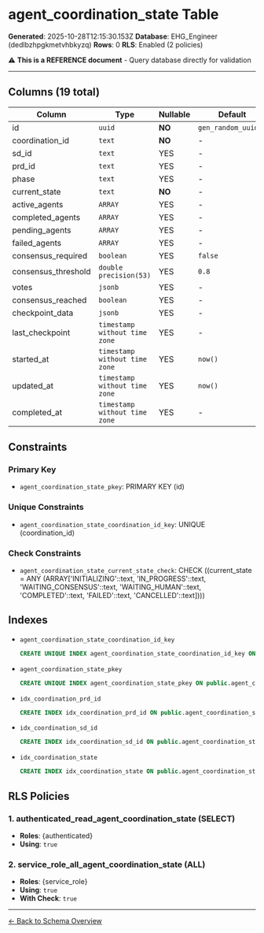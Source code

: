 # agent_coordination_state Table

**Generated**: 2025-10-28T12:15:30.153Z
**Database**: EHG_Engineer (dedlbzhpgkmetvhbkyzq)
**Rows**: 0
**RLS**: Enabled (2 policies)

⚠️ **This is a REFERENCE document** - Query database directly for validation

---

## Columns (19 total)

| Column | Type | Nullable | Default | Description |
|--------|------|----------|---------|-------------|
| id | `uuid` | **NO** | `gen_random_uuid()` | - |
| coordination_id | `text` | **NO** | - | - |
| sd_id | `text` | YES | - | - |
| prd_id | `text` | YES | - | - |
| phase | `text` | YES | - | - |
| current_state | `text` | **NO** | - | - |
| active_agents | `ARRAY` | YES | - | - |
| completed_agents | `ARRAY` | YES | - | - |
| pending_agents | `ARRAY` | YES | - | - |
| failed_agents | `ARRAY` | YES | - | - |
| consensus_required | `boolean` | YES | `false` | - |
| consensus_threshold | `double precision(53)` | YES | `0.8` | - |
| votes | `jsonb` | YES | - | - |
| consensus_reached | `boolean` | YES | - | - |
| checkpoint_data | `jsonb` | YES | - | - |
| last_checkpoint | `timestamp without time zone` | YES | - | - |
| started_at | `timestamp without time zone` | YES | `now()` | - |
| updated_at | `timestamp without time zone` | YES | `now()` | - |
| completed_at | `timestamp without time zone` | YES | - | - |

## Constraints

### Primary Key
- `agent_coordination_state_pkey`: PRIMARY KEY (id)

### Unique Constraints
- `agent_coordination_state_coordination_id_key`: UNIQUE (coordination_id)

### Check Constraints
- `agent_coordination_state_current_state_check`: CHECK ((current_state = ANY (ARRAY['INITIALIZING'::text, 'IN_PROGRESS'::text, 'WAITING_CONSENSUS'::text, 'WAITING_HUMAN'::text, 'COMPLETED'::text, 'FAILED'::text, 'CANCELLED'::text])))

## Indexes

- `agent_coordination_state_coordination_id_key`
  ```sql
  CREATE UNIQUE INDEX agent_coordination_state_coordination_id_key ON public.agent_coordination_state USING btree (coordination_id)
  ```
- `agent_coordination_state_pkey`
  ```sql
  CREATE UNIQUE INDEX agent_coordination_state_pkey ON public.agent_coordination_state USING btree (id)
  ```
- `idx_coordination_prd_id`
  ```sql
  CREATE INDEX idx_coordination_prd_id ON public.agent_coordination_state USING btree (prd_id)
  ```
- `idx_coordination_sd_id`
  ```sql
  CREATE INDEX idx_coordination_sd_id ON public.agent_coordination_state USING btree (sd_id)
  ```
- `idx_coordination_state`
  ```sql
  CREATE INDEX idx_coordination_state ON public.agent_coordination_state USING btree (current_state)
  ```

## RLS Policies

### 1. authenticated_read_agent_coordination_state (SELECT)

- **Roles**: {authenticated}
- **Using**: `true`

### 2. service_role_all_agent_coordination_state (ALL)

- **Roles**: {service_role}
- **Using**: `true`
- **With Check**: `true`

---

[← Back to Schema Overview](../database-schema-overview.md)

